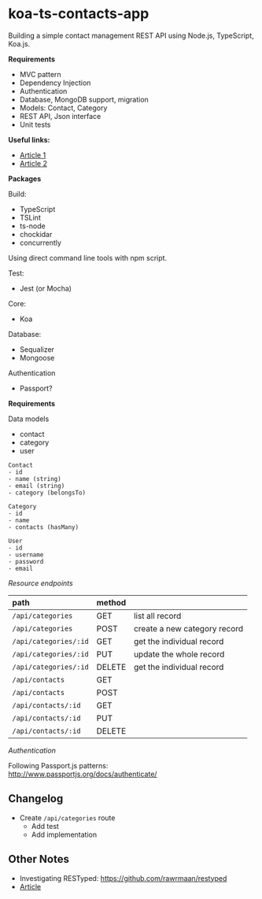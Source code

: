 # koa-ts-contacts-app

Building a simple contact management REST API using Node.js, TypeScript, Koa.js.

**Requirements**

* MVC pattern
* Dependency Injection
* Authentication
* Database, MongoDB support, migration
* Models: Contact, Category
* REST API, Json interface
* Unit tests

**Useful links:**

* [Article 1](http://mherman.org/blog/2017/08/23/building-a-restful-api-with-koa-and-postgres/)
* [Article 2](https://devdactic.com/restful-api-user-authentication-1/)

**Packages**

Build:

* TypeScript
* TSLint
* ts-node
* chockidar
* concurrently

Using direct command line tools with npm script.

Test:

* Jest (or Mocha)

Core:

* Koa

Database:

* Sequalizer
* Mongoose

Authentication

* Passport?

**Requirements**

Data models

* contact
* category
* user

```
Contact
- id
- name (string)
- email (string)
- category (belongsTo)

Category
- id
- name
- contacts (hasMany)

User
- id
- username
- password
- email
```

*Resource endpoints*

| path | method | |
|:--- |:--- | --- |
|`/api/categories`| GET | list all record |
|`/api/categories`| POST | create a new category record |
|`/api/categories/:id`| GET | get the individual record |
|`/api/categories/:id`| PUT | update the whole record |
|`/api/categories/:id`| DELETE | get the individual record |
|`/api/contacts`| GET |
|`/api/contacts`| POST|
|`/api/contacts/:id`| GET |
|`/api/contacts/:id`| PUT |
|`/api/contacts/:id`| DELETE|


*Authentication*

Following Passport.js patterns: http://www.passportjs.org/docs/authenticate/

## Changelog

* Create `/api/categories` route
  * Add test
  * Add implementation

## Other Notes

* Investigating RESTyped: https://github.com/rawrmaan/restyped
* [Article](https://blog.falcross.com/introducing-restyped-end-to-end-typing-for-rest-apis-with-typescript/)
